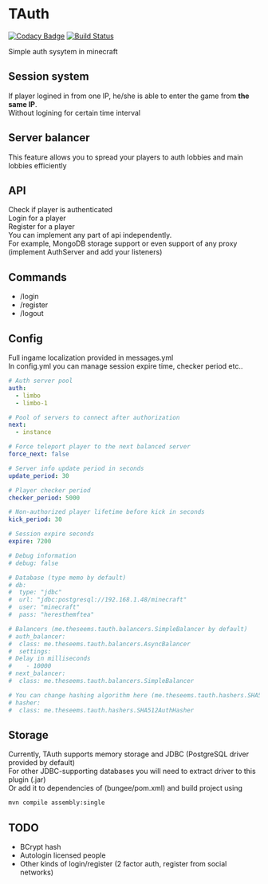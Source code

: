# TAuth

[![Codacy Badge](https://api.codacy.com/project/badge/Grade/5263b39af61a4d40b5ff09463a684b72)](https://app.codacy.com/app/TheSeems/TAuth?utm_source=github.com&utm_medium=referral&utm_content=TheSeems/TAuth&utm_campaign=Badge_Grade_Dashboard)
[![Build Status](https://travis-ci.com/TheSeems/TAuth.svg?branch=master)](https://travis-ci.com/TheSeems/TAuth)

Simple auth sysytem in minecraft

## Session system
If player logined in from one IP, he/she is able to enter the game from **the same IP**.  
Without logining for certain time interval

## Server balancer
This feature allows you to spread your players to auth lobbies and main lobbies efficiently

## API
Check if player is authenticated  
Login for a player  
Register for a player  
You can implement any part of api independently.  
For example, MongoDB storage support or even support of any proxy (implement AuthServer and add your listeners)

## Commands
 - /login <pass>
 - /register <pass> <repeat-pass>
 - /logout
 
 ## Config
Full ingame localization provided in messages.yml  
In config.yml you can manage session expire time, checker period etc..
```yaml
# Auth server pool
auth:
  - limbo
  - limbo-1

# Pool of servers to connect after authorization
next:
  - instance

# Force teleport player to the next balanced server
force_next: false

# Server info update period in seconds
update_period: 30

# Player checker period
checker_period: 5000

# Non-authorized player lifetime before kick in seconds
kick_period: 30

# Session expire seconds
expire: 7200

# Debug information
# debug: false

# Database (type memo by default)
# db:
#  type: "jdbc"
#  url: "jdbc:postgresql://192.168.1.48/minecraft"
#  user: "minecraft"
#  pass: "heresthemftea"

# Balancers (me.theseems.tauth.balancers.SimpleBalancer by default)
# auth_balancer:
#  class: me.theseems.tauth.balancers.AsyncBalancer
#  settings:
# Delay in milliseconds
#    - 10000
# next_balancer:
#  class: me.theseems.tauth.balancers.SimpleBalancer

# You can change hashing algorithm here (me.theseems.tauth.hashers.SHA512AuthHasher by default)
# hasher:
#  class: me.theseems.tauth.hashers.SHA512AuthHasher
```
 
 ## Storage
 Currently, TAuth supports memory storage and JDBC (PostgreSQL driver provided by default)  
 For other JDBC-supporting databases you will need to extract driver to this plugin (.jar)  
 Or add it to dependencies of (bungee/pom.xml) and build project using
 ```bash
 mvn compile assembly:single
 ```
 
 ## TODO
  - BCrypt hash
  - Autologin licensed people
  - Other kinds of login/register (2 factor auth, register from social networks)
